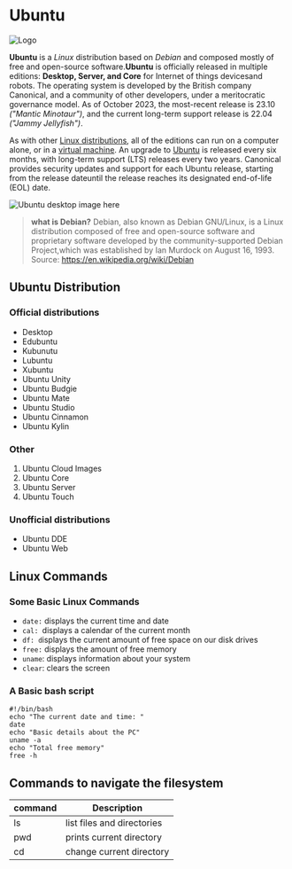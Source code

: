 # Ubuntu
![Logo](lab1/UbuntuLogo.svg)

**Ubuntu** is a *Linux* distribution based on *Debian* and composed mostly of free and open-source software.**Ubuntu** is officially released in multiple editions: **Desktop, Server,  and Core**  for Internet of things devicesand robots. The operating system is developed by the British company Canonical, and a community of other developers, under a meritocratic governance model. As of October 2023, the most-recent release is 23.10 *("Mantic Minotaur")*, and the current long-term support release is 22.04 *("Jammy Jellyfish")*.

As with other [Linux distributions](https://en.wikipedia.org/wiki/Linux_distribution), all of the editions can run on a computer alone, or in a [virtual machine](https://en.wikipedia.org/wiki/Virtual_machine). An upgrade to [Ubuntu](https://ubuntu.com/) is released every six months, with long-term support (LTS) releases every two years. Canonical provides security updates and support for each Ubuntu release, starting from the release dateuntil the release reaches its designated end-of-life (EOL) date.

![Ubuntu desktop image here](lab1/UbuntuDesktop.png)

 > **what is Debian?** Debian, also known as Debian GNU/Linux, is a Linux distribution composed of free and open-source  software and proprietary software developed by the community-supported Debian Project,which was established  by Ian Murdock on August 16, 1993. 
  Source: https://en.wikipedia.org/wiki/Debian

## Ubuntu Distribution
 ### Official distributions
* Desktop
* Edubuntu
* Kubunutu
* Lubuntu
* Xubuntu
* Ubuntu Unity
* Ubuntu Budgie
* Ubuntu Mate
* Ubuntu Studio
* Ubuntu Cinnamon
* Ubuntu Kylin

### Other
1. Ubuntu Cloud Images
2. Ubuntu Core
3. Ubuntu Server
4. Ubuntu Touch

### Unofficial distributions
* Ubuntu DDE
* Ubuntu Web

## Linux Commands
### Some Basic Linux Commands
* `date:` displays the current time and date
* `cal: `displays a calendar of the current month
* `df: d`isplays the current amount of free space on our disk drives
* `free:` displays the amount of free memory
* `uname`: displays information about your system
* `clear`: clears the screen

### A Basic bash script
```
#!/bin/bash
echo "The current date and time: "
date
echo "Basic details about the PC"
uname -a
echo "Total free memory"
free -h
```

##  Commands to navigate the filesystem


| command | Description                |
| ------- | -------------------------- |
| ls      | list files and directories |
| pwd     | prints current directory   |
| cd      | change current directory   |
